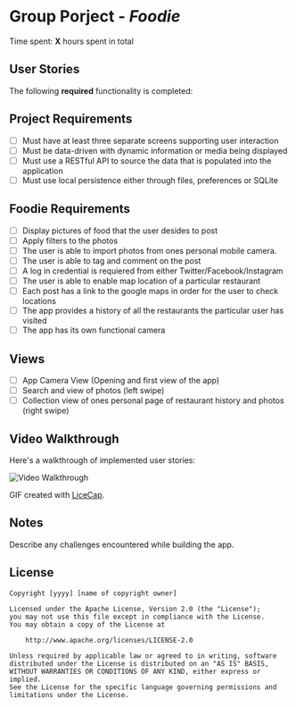 # Group Porject - *Foodie*

Time spent: **X** hours spent in total

## User Stories

The following **required** functionality is completed:

## Project Requirements

- [ ] Must have at least three separate screens supporting user interaction
- [ ] Must be data-driven with dynamic information or media being displayed
- [ ] Must use a RESTful API to source the data that is populated into the application
- [ ] Must use local persistence either through files, preferences or SQLite

## Foodie Requirements

- [ ] Display pictures of food that the user desides to post
- [ ] Apply filters to the photos
- [ ] The user is able to import photos from ones personal mobile camera.
- [ ] The user is able to tag and comment on the post
- [ ] A log in credential is requiered from either Twitter/Facebook/Instagram
- [ ] The user is able to enable map location of a particular restaurant
- [ ] Each post has a link to the google maps in order for the user to check locations 
- [ ] The app provides a history of all the restaurants the particular user has visited
- [ ] The app has its own functional camera

## Views

- [ ] App Camera View (Opening and first view of the app)
- [ ] Search and view of photos (left swipe)
- [ ] Collection view of ones personal page of restaurant history and photos (right swipe)

## Video Walkthrough 

Here's a walkthrough of implemented user stories:

<img src='http://i.imgur.com/link/to/your/gif/file.gif' title='Video Walkthrough' width='' alt='Video Walkthrough' />

GIF created with [LiceCap](http://www.cockos.com/licecap/).

## Notes

Describe any challenges encountered while building the app.

## License

    Copyright [yyyy] [name of copyright owner]

    Licensed under the Apache License, Version 2.0 (the "License");
    you may not use this file except in compliance with the License.
    You may obtain a copy of the License at

        http://www.apache.org/licenses/LICENSE-2.0

    Unless required by applicable law or agreed to in writing, software
    distributed under the License is distributed on an "AS IS" BASIS,
    WITHOUT WARRANTIES OR CONDITIONS OF ANY KIND, either express or implied.
    See the License for the specific language governing permissions and
    limitations under the License.
